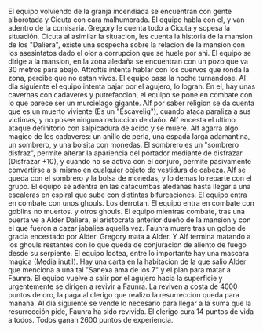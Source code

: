 El equipo volviendo de la granja incendiada se encuentran con gente alborotada y Cicuta con cara malhumorada. El equipo habla con el, y van adentro de la comisaria. Gregory le cuenta todo a Cicuta y sopesa la situación. Cicuta al asimilar la situacion, les cuenta la historia de la mansion de los "Daliera", existe una sospecha sobre la relacion de la mansion con los asesintatos dado el olor a corrupcion que se huele por ahi. El equipo se dirige a la mansion, en la zona aledaña se encuentran con un pozo que va 30 metros para abajo. Aftroftis intenta hablar con los cuervos que ronda la zona, percibe que no estan vivos. El equipo pasa la noche turnandose. Al dia siguiente el equipo intenta bajar por el agujero, lo logran. En el, hay unas cavernas con cadaveres y putrefaccion, el equipo se pone en combate con lo que parece ser un murcielago gigante. Alf por saber religion se da cuenta que es un muerto viviente (Es un "Escavelig"), cuando ataca paraliza a sus victimas, y no posee ninguna reduccion de daño. Alf encesta el ultimo ataque definitorio con salpicadura de acido y se muere. Alf agarra algo magico de los cadaveres: un anillo de perla, una espada larga adamantina, un sombrero, y una bolsita con monedas. El sombrero es un "sombrero disfraz", permite alterar la apariencia del portador mediante de disfrazar (Disfrazar +10), y cuando no se activa con el conjuro, permite pasivamente convertirse a si mismo en cualquier objeto de vestidura de cabeza. Alf se queda con el sombrero y la bolsa de monedas, y lo demas lo reparte con el grupo. El equipo se adentra en las catacumbas aledañas hasta llegar a una escaleras en espiral que sube con distintas bifurcaciones. El equipo entra en combate con unos ghouls. Los derrotan. El equipo entra en combate con goblins no muertos. y otros ghouls. El equipo mientras combate, tras una puerta ve a Alder Daliera, el aristocrata anterior dueño de la mansion y con el que fueron a cazar jabalies aquella vez. Faunra muere tras un golpe de gracia encestado por Alder. Gregory mata a Alder. Y Alf termina matando a los ghouls restantes con lo que queda de conjuracion de aliento de fuego desde su serpiente. El equipo lootea, entre lo importante hay una mascara magica (Media inutil). Hay una carta en la habitacion de la que salio Alder que menciona a una tal "Sanexa ama de los 7" y el plan para matar a Faunra. El equipo vuelve a salir por el agujero hacia la superficie y urgentemente se dirigen a revivir a Faunra. La reviven a costa de 4000 puntos de oro, la paga al clerigo que realizo la resurreccion queda para mañana. Al dia siguiente se vende lo necesario para llegar a la suma que la resurrección pide, Faunra ha sido revivida. El clerigo cura 14 puntos de vida a todos. Todos ganan 2600 puntos de experiencia.
